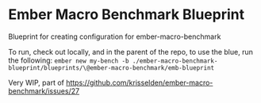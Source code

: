# Ember Macro Benchmark Blueprint

Blueprint for creating configuration for ember-macro-benchmark

To run, check out locally, and in the parent of the repo, to use the blue, run the following:
`ember new my-bench -b ./ember-macro-benchmark-blueprint/blueprints/\@ember-macro-benchmark/emb-blueprint`

Very WIP, part of https://github.com/krisselden/ember-macro-benchmark/issues/27
